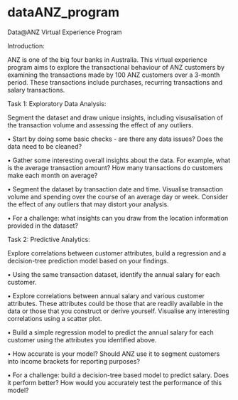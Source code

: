 # dataANZ_program

Data@ANZ Virtual Experience Program

Introduction:

ANZ is one of the big four banks in Australia. This virtual experience program aims to explore the transactional behaviour of ANZ customers by examining the transactions made by 100 ANZ customers over a 3-month period. These transactions include purchases, recurring transactions and salary transactions.

Task 1: Exploratory Data Analysis:

Segment the dataset and draw unique insights, including visusalisation of the transaction volume and assessing the effect of any outliers.

• Start by doing some basic checks - are there any data issues? Does the data need to be cleaned?

• Gather some interesting overall insights about the data. For example, what is the average transaction amount? How many transactions do customers make each month on average?

• Segment the dataset by transaction date and time. Visualise transaction volume and spending over the course of an average day or week. Consider the effect of any outliers that may distort your analysis.

• For a challenge: what insights can you draw from the location information provided in the dataset?

Task 2: Predictive Analytics:

Explore correlations between customer attributes, build a regression and a decision-tree prediction model based on your findings.

• Using the same transaction dataset, identify the annual salary for each customer.

• Explore correlations between annual salary and various customer attributes. These attributes could be those that are readily available in the data or those that you construct or derive yourself. Visualise any interesting correlations using a scatter plot.

• Build a simple regression model to predict the annual salary for each customer using the attributes you identified above.

• How accurate is your model? Should ANZ use it to segment customers into income brackets for reporting purposes?

• For a challenge: build a decision-tree based model to predict salary. Does it perform better? How would you accurately test the performance of this model?
